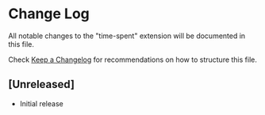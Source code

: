 # Change Log

All notable changes to the "time-spent" extension will be documented in this file.

Check [Keep a Changelog](http://keepachangelog.com/) for recommendations on how to structure this file.

## [Unreleased]

- Initial release